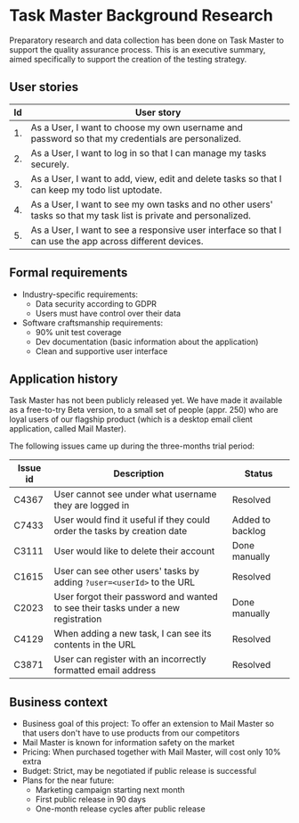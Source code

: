 # Task Master Background Research

Preparatory research and data collection has been done on Task Master to support the quality assurance process.
This is an executive summary, aimed specifically to support the creation of the testing strategy.

## User stories

| Id | User story                                                                                                        |
|----|-------------------------------------------------------------------------------------------------------------------|
| 1. | As a User, I want to choose my own username and password so that my credentials are personalized.                 |
| 2. | As a User, I want to log in so that I can manage my tasks securely.                                               |
| 3. | As a User, I want to add, view, edit and delete tasks so that I can keep my todo list uptodate.                   |
| 4. | As a User, I want to see my own tasks and no other users' tasks so that my task list is private and personalized. |
| 5. | As a User, I want to see a responsive user interface so that I can use the app across different devices.          |

## Formal requirements

- Industry-specific requirements:
    - Data security according to GDPR
    - Users must have control over their data
- Software craftsmanship requirements:
    - 90% unit test coverage
    - Dev documentation (basic information about the application)
    - Clean and supportive user interface

## Application history

Task Master has not been publicly released yet.
We have made it available as a free-to-try Beta version, to a small set of people (appr. 250) who are loyal users of our
flagship product (which is a desktop email client application, called Mail Master).

The following issues came up during the three-months trial period:

| Issue id | Description                                                                       | Status           | 
|----------|-----------------------------------------------------------------------------------|------------------|
| C4367    | User cannot see under what username they are logged in                            | Resolved         |
| C7433    | User would find it useful if they could order the tasks by creation date          | Added to backlog |
| C3111    | User would like to delete their account                                           | Done manually    |
| C1615    | User can see other users' tasks by adding `?user=<userId>` to the URL             | Resolved         |
| C2023    | User forgot their password and wanted to see their tasks under a new registration | Done manually    |
| C4129    | When adding a new task, I can see its contents in the URL                         | Resolved         |
| C3871    | User can register with an incorrectly formatted email address                     | Resolved         |

## Business context

- Business goal of this project: To offer an extension to Mail Master so that users don't have to use products from our
  competitors
- Mail Master is known for information safety on the market
- Pricing: When purchased together with Mail Master, will cost only 10% extra
- Budget: Strict, may be negotiated if public release is successful
- Plans for the near future:
    - Marketing campaign starting next month
    - First public release in 90 days
    - One-month release cycles after public release


